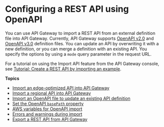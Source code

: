 # Configuring a REST API using OpenAPI<a name="api-gateway-import-api"></a>

You can use API Gateway to import a REST API from an external definition file into API Gateway\. Currently, API Gateway supports [OpenAPI v2\.0](https://github.com/OAI/OpenAPI-Specification/blob/master/versions/2.0.md) and [OpenAPI v3\.0](https://github.com/OAI/OpenAPI-Specification/blob/master/versions/3.0.1.md) definition files\. You can update an API by overwriting it with a new definition, or you can merge a definition with an existing API\. You specify the options by using a `mode` query parameter in the request URL\. 

For a tutorial on using the Import API feature from the API Gateway console, see [Tutorial: Create a REST API by importing an example](api-gateway-create-api-from-example.md)\.

**Topics**
+ [Import an edge\-optimized API into API Gateway](import-edge-optimized-api.md)
+ [Import a regional API into API Gateway](import-export-api-endpoints.md)
+ [Import an OpenAPI file to update an existing API definition](api-gateway-import-api-update.md)
+ [Set the OpenAPI `basePath` property](api-gateway-import-api-basePath.md)
+ [AWS variables for OpenAPI import](import-api-aws-variables.md)
+ [Errors and warnings during import](api-gateway-import-api-errors-warnings.md)
+ [Export a REST API from API Gateway](api-gateway-export-api.md)